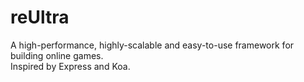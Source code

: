 # reUltra

A high-performance, highly-scalable and easy-to-use framework for building online games.  
Inspired by Express and Koa.
